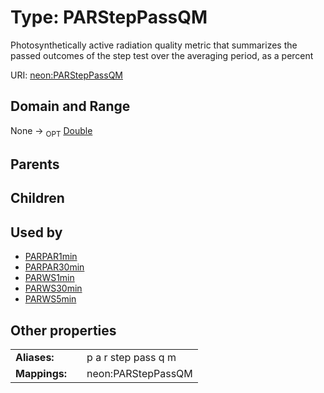 
# Type: PARStepPassQM


Photosynthetically active radiation quality metric that summarizes the passed outcomes of the step test over the averaging period, as a percent

URI: [neon:PARStepPassQM](https://data.neonscience.org/PARStepPassQM)


## Domain and Range

None ->  <sub>OPT</sub> [Double](types/Double.md)

## Parents


## Children


## Used by

 * [PARPAR1min](PARPAR1min.md)
 * [PARPAR30min](PARPAR30min.md)
 * [PARWS1min](PARWS1min.md)
 * [PARWS30min](PARWS30min.md)
 * [PARWS5min](PARWS5min.md)

## Other properties

|  |  |  |
| --- | --- | --- |
| **Aliases:** | | p a r step pass q m |
| **Mappings:** | | neon:PARStepPassQM |

